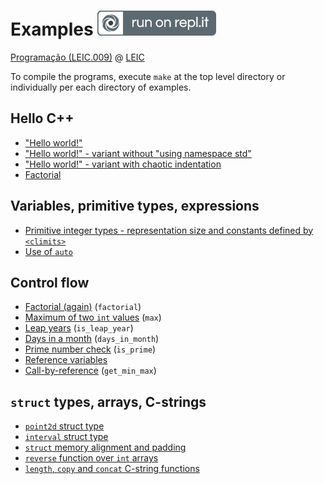 # Examples [![Run on Repl.it](run_on_replit.svg)](https://repl.it/github/progleic/examples)

[Programação (LEIC.009)](https://moodle.up.pt/course/view.php?id=4083) @ [LEIC](https://paginas.fe.up.pt/~estudar/cursos/licenciatura-engenharia-informatica/)

To compile the programs, execute `make` at the top level directory
or individually per each directory of examples.

## Hello C++

- ["Hello world!"](https://github.com/progleic/examples/blob/main/01/hello.cpp)
- ["Hello world!" - variant without "using namespace std"](https://github.com/progleic/examples/blob/main/01/hello2.cpp)
- ["Hello world!" - variant with chaotic indentation](https://github.com/progleic/examples/blob/main/01/hello-not-indented.cpp)
- [Factorial](https://github.com/progleic/examples/blob/main/01/factorial.cpp)

## Variables, primitive types, expressions

- [Primitive integer types - representation size and constants defined by `<climits>`](https://github.com/progleic/examples/blob/main/02/sizeof_and_climits.cpp)
- [Use of `auto`](https://github.com/progleic/examples/blob/main/02/auto.cpp)

## Control flow

- [Factorial (again)](https://github.com/progleic/examples/blob/main/03/factorial.cpp) (`factorial`)
- [Maximum of two `int` values](https://github.com/progleic/examples/blob/main/03/max.cpp) (`max`)
- [Leap years](https://github.com/progleic/examples/blob/main/03/is_leap_year.cpp) (`is_leap_year`)
- [Days in a month](https://github.com/progleic/examples/blob/main/03/days_in_month.cpp) (`days_in_month`)
- [Prime number check](https://github.com/progleic/examples/blob/main/03/days_in_month.cpp) (`is_prime`)
- [Reference variables](https://github.com/progleic/examples/blob/main/03/reference_variables.cpp) 
- [Call-by-reference](https://github.com/progleic/examples/blob/main/03/get_min_max.cpp)  (`get_min_max`)

## `struct` types, arrays, C-strings

- [`point2d` struct type](https://github.com/progleic/examples/blob/main/04/point2d.cpp)
- [`interval` struct type](https://github.com/progleic/examples/blob/main/04/interval.cpp)
- [`struct` memory alignment and padding](https://github.com/progleic/examples/blob/main/04/struct_alignment.cpp)
- [`reverse` function over `int` arrays](https://github.com/progleic/examples/blob/main/04/reverse.cpp)
- [`length`, `copy` and `concat` C-string functions](https://github.com/progleic/examples/blob/main/04/cstring_functins.cpp)

